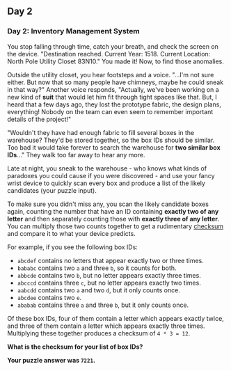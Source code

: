 ## Day 2

### Day 2: Inventory Management System

You stop falling through time, catch your breath, and check the screen on the device. 
"Destination reached. Current Year: 1518. Current Location: North Pole Utility Closet 83N10." 
You made it! Now, to find those anomalies.

Outside the utility closet, you hear footsteps and a voice. "...I'm not sure either. But now that 
so many people have chimneys, maybe he could sneak in that way?" Another voice responds, 
"Actually, we've been working on a new kind of **suit** that would let him fit through tight spaces 
like that. But, I heard that a few days ago, they lost the prototype fabric, the design plans, 
everything! Nobody on the team can even seem to remember important details of the project!"

"Wouldn't they have had enough fabric to fill several boxes in the warehouse? They'd be stored 
together, so the box IDs should be similar. Too bad it would take forever to search the warehouse 
for **two similar box IDs**..." They walk too far away to hear any more.

Late at night, you sneak to the warehouse - who knows what kinds of paradoxes you could 
cause if you were discovered - and use your fancy wrist device to quickly scan every box 
and produce a list of the likely candidates (your puzzle input).

To make sure you didn't miss any, you scan the likely candidate boxes again, counting the 
number that have an ID containing **exactly two of any letter** and then separately counting 
those with **exactly three of any letter**. You can multiply those two counts together to get a 
rudimentary [checksum](https://en.wikipedia.org/wiki/Checksum) and compare it to what your 
device predicts.

For example, if you see the following box IDs:

- `abcdef` contains no letters that appear exactly two or three times.
- `bababc` contains two `a` and three `b`, so it counts for both.
- `abbcde` contains two `b`, but no letter appears exactly three times.
- `abcccd` contains three `c`, but no letter appears exactly two times.
- `aabcdd` contains two `a` and two `d`, but it only counts once.
- `abcdee` contains two `e`.
- `ababab` contains three `a` and three `b`, but it only counts once.

Of these box IDs, four of them contain a letter which appears exactly twice, and three of 
them contain a letter which appears exactly three times. Multiplying these together produces 
a checksum of `4 * 3 = 12`.

**What is the checksum for your list of box IDs?**

**Your puzzle answer was `7221`.**
